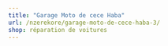 ```yaml
---
title: "Garage Moto de cece Haba"
url: /nzerekore/garage-moto-de-cece-haba-3/
shop: réparation de voitures
---
```

